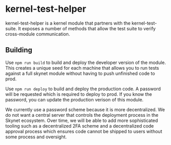 # kernel-test-helper

kernel-test-helper is a kernel module that partners with the kernel-test-suite.
It exposes a number of methods that allow the test suite to verify cross-module
communication.

## Building

Use `npm run build` to build and deploy the developer version of the module.
This creates a unique seed for each machine that allows you to run tests
against a full skynet module without having to push unfinished code to prod.

Use `npm run deploy` to build and deploy the production code. A password will
be requested which is required to deploy to prod. If you know the password, you
can update the production verison of this module.

We currently use a password scheme because it is more decentralized. We do not
want a central server that controls the deployment process in the Skynet
ecosystem. Over time, we will be able to add more sophisticated tooling such as
a decentralized 2FA scheme and a decentralized code approval process which
ensures code cannot be shipped to users without some process and oversight.
